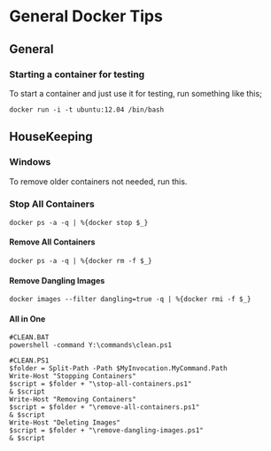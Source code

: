 # General Docker Tips

## General

### Starting a container for testing
To start a container and just use it for testing, run something like this;

```
docker run -i -t ubuntu:12.04 /bin/bash
```

## HouseKeeping

### Windows
To remove older containers not needed, run this.

### Stop All Containers
```
docker ps -a -q | %{docker stop $_}
```

#### Remove All Containers
```
docker ps -a -q | %{docker rm -f $_}
```

#### Remove Dangling Images
```
docker images --filter dangling=true -q | %{docker rmi -f $_}
```

#### All in One
```
#CLEAN.BAT
powershell -command Y:\commands\clean.ps1

#CLEAN.PS1
$folder = Split-Path -Path $MyInvocation.MyCommand.Path
Write-Host "Stopping Containers"
$script = $folder + "\stop-all-containers.ps1"
& $script 
Write-Host "Removing Containers"
$script = $folder + "\remove-all-containers.ps1"
& $script 
Write-Host "Deleting Images"
$script = $folder + "\remove-dangling-images.ps1"
& $script 
```
